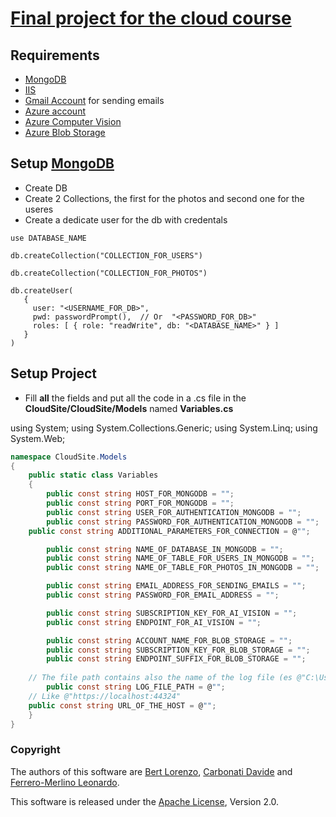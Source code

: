 # [Final project for the cloud course](https://github.com/GlobalBlackout/ProgettoCloud)

## Requirements

- [MongoDB](https://docs.mongodb.com)
- [IIS](https://www.microsoft.com/en-us/download/details.aspx?id=48264)
- [Gmail Account](https://accounts.google.com/signup/v2/webcreateaccount?flowName=GlifWebSignIn&flowEntry=SignUp) for sending emails
- [Azure account](https://azure.microsoft.com/en-us/)
- [Azure Computer Vision](https://azure.microsoft.com/en-us/services/cognitive-services/computer-vision/)
- [Azure Blob Storage](https://azure.microsoft.com/en-us/services/storage/blobs/)

## Setup [MongoDB](https://docs.mongodb.com)

- Create DB
- Create 2 Collections, the first for the photos and second one for the useres
- Create a dedicate user for the db with credentals

```mongo
use DATABASE_NAME

db.createCollection("COLLECTION_FOR_USERS")

db.createCollection("COLLECTION_FOR_PHOTOS")

db.createUser(
   {
     user: "<USERNAME_FOR_DB>",
     pwd: passwordPrompt(),  // Or  "<PASSWORD_FOR_DB>"
     roles: [ { role: "readWrite", db: "<DATABASE_NAME>" } ]
   }
)
```

## Setup Project

- Fill **all** the fields and put all the code in a .cs file in the **CloudSite/CloudSite/Models** named **Variables.cs**

using System;
using System.Collections.Generic;
using System.Linq;
using System.Web;

```C#
namespace CloudSite.Models
{
    public static class Variables
    {
        public const string HOST_FOR_MONGODB = "";
        public const string PORT_FOR_MONGODB = "";
        public const string USER_FOR_AUTHENTICATION_MONGODB = "";
        public const string PASSWORD_FOR_AUTHENTICATION_MONGODB = "";
	public const string ADDITIONAL_PARAMETERS_FOR_CONNECTION = @"";

        public const string NAME_OF_DATABASE_IN_MONGODB = "";
        public const string NAME_OF_TABLE_FOR_USERS_IN_MONGODB = "";
        public const string NAME_OF_TABLE_FOR_PHOTOS_IN_MONGODB = "";

        public const string EMAIL_ADDRESS_FOR_SENDING_EMAILS = "";
        public const string PASSWORD_FOR_EMAIL_ADDRESS = "";

        public const string SUBSCRIPTION_KEY_FOR_AI_VISION = "";
        public const string ENDPOINT_FOR_AI_VISION = "";

        public const string ACCOUNT_NAME_FOR_BLOB_STORAGE = "";
        public const string SUBSCRIPTION_KEY_FOR_BLOB_STORAGE = "";
        public const string ENDPOINT_SUFFIX_FOR_BLOB_STORAGE = "";
        
	// The file path contains also the name of the log file (es @"C:\Users\Jhon\Desktop\Log\Log.log")
        public const string LOG_FILE_PATH = @"";
	// Like @"https://localhost:44324"
	public const string URL_OF_THE_HOST = @"";
    }
}
```

### Copyright

The authors of this software are 
[Bert Lorenzo](https://github.com/LorenzoBert),
[Carbonati Davide](https://github.com/DaviCarbo) and 
[Ferrero-Merlino Leonardo](https://github.com/GlobalBlackout/).

This software is released under the [Apache License](/LICENSE), Version 2.0.
